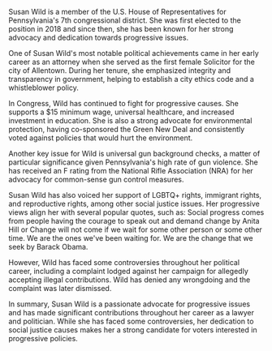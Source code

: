 Susan Wild is a member of the U.S. House of Representatives for Pennsylvania's 7th congressional district. She was first elected to the position in 2018 and since then, she has been known for her strong advocacy and dedication towards progressive issues. 

One of Susan Wild's most notable political achievements came in her early career as an attorney when she served as the first female Solicitor for the city of Allentown. During her tenure, she emphasized integrity and transparency in government, helping to establish a city ethics code and a whistleblower policy.

In Congress, Wild has continued to fight for progressive causes. She supports a $15 minimum wage, universal healthcare, and increased investment in education. She is also a strong advocate for environmental protection, having co-sponsored the Green New Deal and consistently voted against policies that would hurt the environment.

Another key issue for Wild is universal gun background checks, a matter of particular significance given Pennsylvania's high rate of gun violence. She has received an F rating from the National Rifle Association (NRA) for her advocacy for common-sense gun control measures.

Susan Wild has also voiced her support of LGBTQ+ rights, immigrant rights, and reproductive rights, among other social justice issues. Her progressive views align her with several popular quotes, such as: Social progress comes from people having the courage to speak out and demand change by Anita Hill or Change will not come if we wait for some other person or some other time. We are the ones we've been waiting for. We are the change that we seek by Barack Obama.

However, Wild has faced some controversies throughout her political career, including a complaint lodged against her campaign for allegedly accepting illegal contributions. Wild has denied any wrongdoing and the complaint was later dismissed.

In summary, Susan Wild is a passionate advocate for progressive issues and has made significant contributions throughout her career as a lawyer and politician. While she has faced some controversies, her dedication to social justice causes makes her a strong candidate for voters interested in progressive policies.
